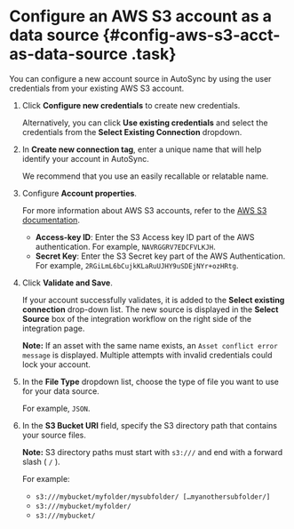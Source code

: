 # Configure an AWS S3 account as a data source {#config-aws-s3-acct-as-data-source .task}

You can configure a new account source in AutoSync by using the user credentials from your existing AWS S3 account.

1.  Click **Configure new credentials** to create new credentials.

    Alternatively, you can click **Use existing credentials** and select the credentials from the **Select Existing Connection** dropdown.

2.  In **Create new connection tag**, enter a unique name that will help identify your account in AutoSync.

    We recommend that you use an easily recallable or relatable name.

3.  Configure **Account properties**.

    For more information about AWS S3 accounts, refer to the [AWS S3 documentation](https://docs.aws.amazon.com/s3/index.html).

    -   **Access-key ID**: Enter the S3 Access key ID part of the AWS authentication. For example, `NAVRGGRV7EDCFVLKJH`.
    -   **Secret Key**: Enter the S3 Secret key part of the AWS Authentication. For example, `2RGiLmL6bCujkKLaRuUJHY9uSDEjNYr+ozHRtg`.
4.  Click **Validate and Save**.

    If your account successfully validates, it is added to the **Select existing connection** drop-down list. The new source is displayed in the **Select Source** box of the integration workflow on the right side of the integration page.

    **Note:** If an asset with the same name exists, an `Asset conflict error message` is displayed. Multiple attempts with invalid credentials could lock your account.

5.  In the **File Type** dropdown list, choose the type of file you want to use for your data source.

    For example, `JSON`.

6.  In the **S3 Bucket URI** field, specify the S3 directory path that contains your source files.

    **Note:** S3 directory paths must start with `s3:///` and end with a forward slash \( `/` \).

    For example:

    -   `s3:///mybucket/myfolder/mysubfolder/ […myanothersubfolder/]`
    -   `s3:///mybucket/myfolder/`
    -   `s3:///mybucket/`

